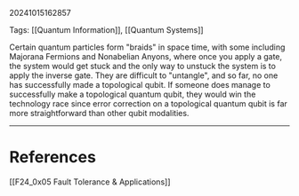 20241015162857

Tags: [[Quantum Information]], [[Quantum Systems]]

Certain quantum particles form "braids" in space time, with some including Majorana Fermions and Nonabelian Anyons, where once you apply a gate, the system would get stuck and the only way to unstuck the system is to apply the inverse gate. They are difficult to "untangle", and so far, no one has successfully made a topological qubit. If someone does manage to successfully make a topological quantum qubit, they would win the technology race since error correction on a topological quantum qubit is far more straightforward than other qubit modalities.
___
# References
[[F24_0x05 Fault Tolerance & Applications]]